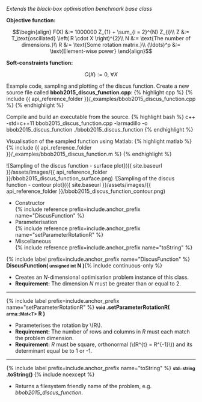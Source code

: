 *Extends the black-box optimisation benchmark base class*

**Objective function:**

$$\begin{align}
F(X) &:= 1000000 Z_{1} + \sum_{i = 2}^{N} Z_{i}\\
Z &:= T_\text{oscillated} \left( R \cdot X \right)^{2}\\
N &:= \text{The number of dimensions.}\\
R &:= \text{Some rotation matrix.}\\
(\ldots)^p &:= \text{Element-wise power}
\end{align}$$

**Soft-constraints function:**

$$C(X) := 0, \ \forall X$$

Example code, sampling and plotting of the discus function.
Create a new source file called **bbob2015_discus_function.cpp**:
{% highlight cpp %}
{% include {{ api_reference_folder }}/_examples/bbob2015_discus_function.cpp %}
{% endhighlight %}

Compile and build an executable from the source.
{% highlight bash %}
c++ -std=c++11 bbob2015_discus_function.cpp -larmadillo -o bbob2015_discus_function
./bbob2015_discus_function
{% endhighlight %}

Visualisation of the sampled function using Matlab:
{% highlight matlab %}
{% include {{ api_reference_folder }}/_examples/bbob2015_discus_function.m %}
{% endhighlight %}

![Sampling of the discus function - surface plot]({{ site.baseurl }}/assets/images/{{ api_reference_folder }}/bbob2015_discus_function_surface.png)
![Sampling of the discus function - contour plot]({{ site.baseurl }}/assets/images/{{ api_reference_folder }}/bbob2015_discus_function_contour.png)

- Constructor<br>
  {% include reference prefix=include.anchor_prefix name="DiscusFunction" %}
- Parameterisation<br>
  {% include reference prefix=include.anchor_prefix name="setParameterRotationR" %}
- Miscellaneous<br>
  {% include reference prefix=include.anchor_prefix name="toString" %}

{% include label prefix=include.anchor_prefix name="DiscusFunction" %}
**DiscusFunction( <small>unsigned int</small> N )**{% include continuous-only %}

- Creates an *N*-dimensional optimisation problem instance of this class.
- **Requirement:** The dimension *N* must be greater than or equal to 2.

---
{% include label prefix=include.anchor_prefix name="setParameterRotationR" %}
**<small>void</small> .setParameterRotationR( <small>arma::Mat&lt;T&gt;</small> R )**

- Parameterises the rotation by \\(R\\).
- **Requirement:** The number of rows and columns in *R* must each match the problem dimension.
- **Requirement:** *R* must be square, orthonormal (\\(R^{t} = R^{-1}\\)) and its determinant equal be to 1 or -1.

---
{% include label prefix=include.anchor_prefix name="toString" %}
**<small>std::string</small> .toString()** {% include noexcept %}

- Returns a filesystem friendly name of the problem, e.g. *bbob2015_discus_function*.